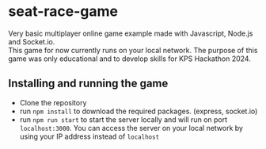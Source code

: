 # seat-race-game
Very basic multiplayer online game example made with Javascript, Node.js and Socket.io. <br />
This game for now currently runs on your local network. The purpose of this game was only educational and to develop skills for KPS Hackathon 2024.

## Installing and running the game

- Clone the repository 
- run `npm install` to download the required packages. (express, socket.io)
- run `npm run start` to start the server locally and will run on port `localhost:3000`. You can access the server on your local network by using your IP address instead of `localhost`

